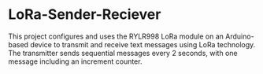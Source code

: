 # LoRa-Sender-Reciever
This project configures and uses the RYLR998 LoRa module on an Arduino-based device to transmit and receive text messages using LoRa technology. The transmitter sends sequential messages every 2 seconds, with one message including an increment counter.
